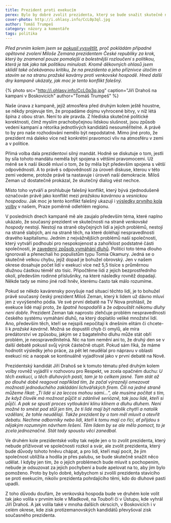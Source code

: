 ```yaml
---
title: Prezident proti exekucím
perex: Bylo by dobré zvolit prezidenta, který se bude snažit skutečně něco udělat pro lidi, kteří mají pocit, že je společnost hodila přes palubu.
cover-photo: http://i.ohlasy.info/CcL0p3ql.jpg
author: Tomáš Trumpeš
category: názory a komentáře
tags: politika
---
```


*Před prvním kolem jsem se [pokusil vysvětlit](http://www.ohlasy.info/clanky/2018/01/zeman-odchazi.html), proč pokládám případné opětovné zvolení Miloše Zemana prezidentem České republiky za krok, který by znamenal pouze pomalejší a bolestnější rozloučení s politikou, která je tak jako tak politikou minulosti. Kromě děkovných ohlasů jsem sklidil také očekávanou kritiku, že na prezidenta a jeho příznivce útočím a stavím se na stranu pražské kavárny proti venkovské hospodě. Hned další dny kampaně ukázaly, jak moc je tento konflikt falešný.*

{% photo src="http://i.ohlasy.info/CcL0p3q.jpg" caption="Jiří Drahoš na kampani v Boskovicích" author="Tomáš Trumpeš" %}

Naše únava z kampaně, jejíž atmosféra před druhým kolem ještě houstne, se někdy projevuje tím, že propadáme dojmu vyhrocené bitvy, v níž létá špína z obou stran. Není to ale pravda. Z hlediska skutečné politické korektnosti, čímž myslím prachobyčejnou lidskou slušnost, jsou způsob vedení kampaní a rétorika jednotlivých kandidátů nesouměřitelné. A právě to by pro naše rozhodování nemělo být nepodstatné. Mimo jiné proto, že prezident má daleko více než konkrétní pravomoci vliv na atmosféru v zemi a v politice.

Přímá volba dala prezidentovi silný mandát. Hodně se diskutuje o tom, jestli by síla tohoto mandátu neměla být spojena s většími pravomocemi. Už méně se k naší škodě mluví o tom, že by měla být především spojena s větší odpovědností. A to právě s odpovědností za úroveň diskuse, kterou v této zemi vedeme, protože právě ta nastavuje i úroveň naší demokracie. Miloš Zeman už dostatečně prokázal, že skutečný dialog vést nechce.

Místo toho vytváří a prohlubuje falešný konflikt, který bývá zjednodušeně označován právě jako konflikt mezi *pražskou kavárnou* a *vesnickou hospodou*. Jak moc je tento konflikt falešný ukazují i [výsledky prvního kola volby](http://www.ohlasy.info/clanky/2018/01/prvni-kolo.html) v našem, Praze poměrně odlehlém regionu.

V posledních dnech kampaně mě ale zaujalo především téma, které naplno ukázalo, že současný prezident ve skutečnosti na straně *venkovské hospody* nestojí. Nestojí na straně obyčejných lidí a jejich problémů, nestojí na straně slabých, ani na straně těch, na které doléhají nespravedlnosti dravého kapitalismu. Jedním z nejvážnějších problémů naší společnosti, který vytváří podhoubí pro nespokojenost a zahořklost podstatné části společnosti, je [zavedený způsob vymáhání dluhů](http://mapaexekuci.cz/index.php/studie-a-analyzy/kvalitativni-vyzkum/). Politici toto téma dlouho ignorovali a přenechali ho populistům typu Tomia Okamury. Jedná se o skutečně velkou chybu, jejíž dopad je bohužel obrovský. Jen v našem okrese dosahuje počet lidí v exekuci více než 5,5 tisíce s průměrnou dlužnou částkou téměř sto tisíc. Připočtěme lidi z jejich bezprostředního okolí, především rodinné příslušníky, na které následky rovněž dopadají. Někde tady se mimo jiné rodí hněv, kterému často tak málo rozumíme.

Pokud se někdo kavárensky povyšuje nad situací těchto lidí, je to bohužel právě současný český prezident Miloš Zeman, který k lidem už dávno mluví jen z vyvýšeného pódia. Ve své první debatě na TV Nova prohlásil, že exekuce lidé mají proto, že *špatně hospodařili* a že *odpouštět někomu dluhy není dobře*. Prezident Zeman tak naprosto zlehčuje problém nespravedlnosti českého systému vymáhání dluhů, na který doplatilo veliké množství lidí. Ano, především těch, kteří se nejspíš nepočítají k dnešním elitám či chcete-li k *pražské kavárně*. Možná se dopustili chyb či omylů, ale míra predátorství ve způsobu, jakým se z bagatelního dluhu může stát obří problém, je neospravedlnitelná. Nic na tom nemění ani to, že druhý den se v další debatě pokusil svůj výrok částečně otupit. Pokud sám říká, že máme hodnotit výsledky jeho práce, za pět let neudělal pro nápravu v oblasti exekucí nic a naopak se kontinuálně vyjadřoval jako v první debatě na Nově.

Prezidentský kandidát Jiří Drahoš se k tomuto tématu před druhým kolem volby rovněž vyjádřil v rozhovoru pro Respekt, ve zcela opačném duchu: *U těch exekucí, u těch dluhových pastí, tam je to celkem jasné. Tam stát až po dlouhé době reagoval například tím, že začal výrazněji omezovat možnosti jednoduchého zakládání lichvářských firem. Čili na jedné straně můžeme říkat: „Ti lidé si za leccos mohou sami…“, ale musíme počítat s tím, že když člověk má možnost půjčit si zdánlivě seriózně, tak jsou lidé, kteří si půjčí. A pak se spustí proces vytloukání klínu klínem a dluhu dluhem. Není možné to smést pod stůl jen tím, že ti lidé mají být natolik chytří a natolik vzdělaní, že tohle neudělají. Takže prezident by o tom měl mluvit a otevřít debatu. Nechme odborníky nebo lidi, kteří k tomu mají co říci, ať přijdou s nějakým rozumným návrhem řešení. Těm lidem by se ale mělo pomoct, to je zcela jednoznačné. Stát tady spoustu věcí zanedbal.*

Ve druhém kole prezidentské volby tak nejde jen o to zvolit prezidenta, který nebude přiživovat ve společnosti rozkol a svár, ale zvolit prezidenta, který bude důvody tohoto hněvu chápat, a pro lidi, kteří mají pocit, že jim společnost ublížila a hodila je přes palubu, se bude skutečně snažit něco udělat. I kdyby jen tím, že o jejich problémech bude mluvit s pochopením, nebude je odsuzovat za jejich pochybení a bude apelovat na to, aby jim bylo pomoženo. Proto by bylo dobré, kdybychom si zvolili prezidenta stavícího se proti exekucím, nikoliv prezidenta pohrdajícího těmi, kdo do dluhové pasti upadli.

Z toho důvodu doufám, že venkovská hospoda bude ve druhém kole volit tak jako volila v prvním kole v Mladkově, na Touboři či v Ústupu, kde vyhrál Jiří Drahoš. A jak volila také v mnoha dalších okrscích, v Boskovicích i v celém okrese, kde zisk protizemanovských kandidátů převyšoval zisk současného prezidenta.